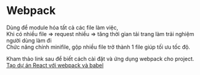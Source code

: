 # Webpack

Dùng để module hóa tất cả các file làm việc,  
Khi có nhiều file => request nhiều => tăng thời gian tải trang làm trải nghiệm người dùng làm đi  
Chức năng chính minifile, gộp nhiều file trở thành 1 file giúp tối ưu tốc độ.

Kham thảo link sau để biết cách cài đặt và ứng dụng webpack cho project.  
[Tạo dự án React với webpack và babel](https://fullstack.edu.vn/blog/phan-1-tao-du-an-reactjs-voi-webpack-va-babel.html)
